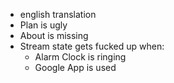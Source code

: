 * english translation
 * Plan is ugly
 * About is missing
 * Stream state gets fucked up when:
   * Alarm Clock is ringing
   * Google App is used
